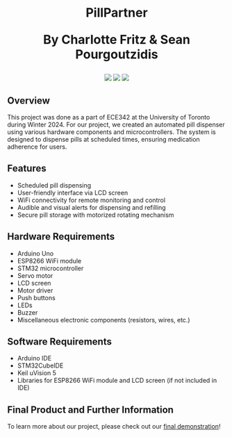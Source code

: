<h1 align="center"> PillPartner  <p align="center"> By Charlotte Fritz & Sean Pourgoutzidis </p> </h1>

<div align="center">
 <img src="https://github.com/charlottepfritz/PillPartner/assets/133656144/830e4907-d379-437c-a257-d3d3e301c73a">
 <!-- <img src="https://github.com/charlottepfritz/PillPartner/assets/133656144/830e4907-d379-437c-a257-d3d3e301c73a?pngraw=true">-->
 <img src="https://github.com/charlottepfritz/PillPartner/assets/133656144/8915a91d-e9eb-4da7-a34c-15b9695bc933">
  <img src="https://github.com/charlottepfritz/PillPartner/assets/133656144/5faf842f-4498-4b39-a12b-20bdb44e719f">
</div>


## Overview

This project was done as a part of ECE342 at the University of Toronto during Winter 2024. For our project, we created an automated pill dispenser using various hardware components and microcontrollers. The system is designed to dispense pills at scheduled times, ensuring medication adherence for users. 

## Features

- Scheduled pill dispensing
- User-friendly interface via LCD screen
- WiFi connectivity for remote monitoring and control
- Audible and visual alerts for dispensing and refilling
- Secure pill storage with motorized rotating mechanism

## Hardware Requirements

- Arduino Uno
- ESP8266 WiFi module
- STM32 microcontroller
- Servo motor
- LCD screen
- Motor driver
- Push buttons
- LEDs
- Buzzer
- Miscellaneous electronic components (resistors, wires, etc.)


## Software Requirements

- Arduino IDE
- STM32CubeIDE
- Keil uVision 5 
- Libraries for ESP8266 WiFi module and LCD screen (if not included in IDE)

## Final Product and Further Information

To learn more about our project, please check out our [final demonstration](https://docs.google.com/presentation/d/1RDwtD4b8-Grs9R-lkKW386Tzc2WU7tst5xYdCDOw14k/edit)!


